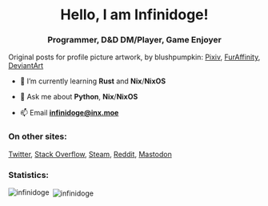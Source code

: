 <h1 align="center">Hello, I am Infinidoge!</h1>
<h3 align="center">Programmer, D&D DM/Player, Game Enjoyer</h3>

Original posts for profile picture artwork, by blushpumpkin: [Pixiv](https://www.pixiv.net/en/artworks/64038310), [FurAffinity](https://www.furaffinity.net/view/24255814), [DeviantArt](https://www.deviantart.com/blushpumpkin/art/Lillie-Braixen-694521833)

- 🌱 I’m currently learning **Rust** and **Nix**/**NixOS**

- 💬 Ask me about **Python**, **Nix**/**NixOS**

- 📫 Email **infinidoge@inx.moe**

<h3 align="left">On other sites:</h3>
<p align="left">
<a href="https://twitter.com/infinidoge" target="blank">Twitter</a>, 
<a href="https://stackoverflow.com/users/7745142" target="blank">Stack Overflow</a>, 
<a href="https://steamcommunity.com/id/Infinidoge" target="blank">Steam</a>, 
<a href="https://www.reddit.com/user/Infinidoge" target="blank">Reddit</a>, 
<a rel="me" href="https://meow.social/@Infinidoge" target="blank">Mastodon</a>
</p>

<h3 align="left">Statistics:</h3>
<p><img align="left" src="https://infinidoge-github-readme-stats.vercel.app/api/top-langs?username=infinidoge&show_icons=true&theme=dracula&locale=en&layout=compact" alt="infinidoge" /></p>

<p>&nbsp;<img align="center" src="https://infinidoge-github-readme-stats.vercel.app/api?username=infinidoge&show_icons=true&theme=dracula&locale=en" alt="infinidoge" /></p>
